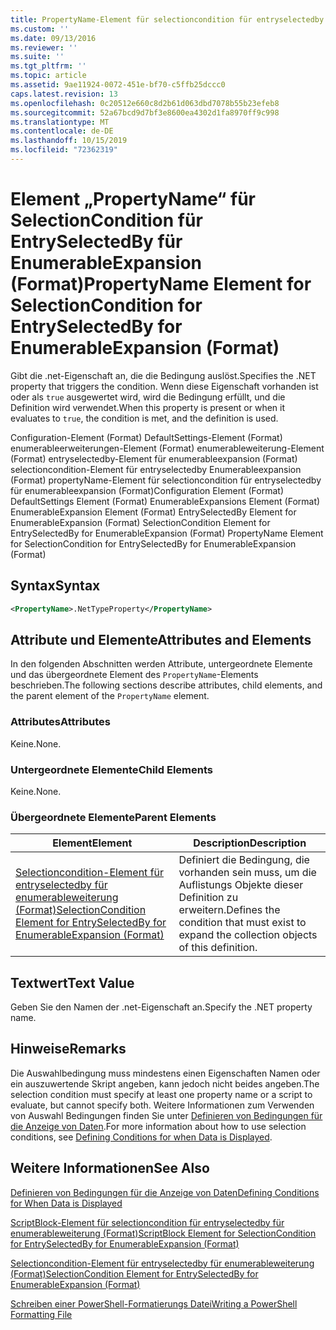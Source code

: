 ```yaml
---
title: PropertyName-Element für selectioncondition für entryselectedby für enumerableweiterung (Format) | Microsoft-Dokumentation
ms.custom: ''
ms.date: 09/13/2016
ms.reviewer: ''
ms.suite: ''
ms.tgt_pltfrm: ''
ms.topic: article
ms.assetid: 9ae11924-0072-451e-bf70-c5ffb25dccc0
caps.latest.revision: 13
ms.openlocfilehash: 0c20512e660c8d2b61d063dbd7078b55b23efeb8
ms.sourcegitcommit: 52a67bcd9d7bf3e8600ea4302d1fa8970ff9c998
ms.translationtype: MT
ms.contentlocale: de-DE
ms.lasthandoff: 10/15/2019
ms.locfileid: "72362319"
---
```

# <a name="propertyname-element-for-selectioncondition-for-entryselectedby-for-enumerableexpansion-format"></a><span data-ttu-id="fe1e1-102">Element „PropertyName“ für SelectionCondition für EntrySelectedBy für EnumerableExpansion (Format)</span><span class="sxs-lookup"><span data-stu-id="fe1e1-102">PropertyName Element for SelectionCondition for EntrySelectedBy for EnumerableExpansion (Format)</span></span>

<span data-ttu-id="fe1e1-103">Gibt die .net-Eigenschaft an, die die Bedingung auslöst.</span><span class="sxs-lookup"><span data-stu-id="fe1e1-103">Specifies the .NET property that triggers the condition.</span></span> <span data-ttu-id="fe1e1-104">Wenn diese Eigenschaft vorhanden ist oder als `true` ausgewertet wird, wird die Bedingung erfüllt, und die Definition wird verwendet.</span><span class="sxs-lookup"><span data-stu-id="fe1e1-104">When this property is present or when it evaluates to `true`, the condition is met, and the definition is used.</span></span>

<span data-ttu-id="fe1e1-105">Configuration-Element (Format) DefaultSettings-Element (Format) enumerableerweiterungen-Element (Format) enumerableweiterung-Element (Format) entryselectedby-Element für enumerableexpansion (Format) selectioncondition-Element für entryselectedby Enumerableexpansion (Format) propertyName-Element für selectioncondition für entryselectedby für enumerableexpansion (Format)</span><span class="sxs-lookup"><span data-stu-id="fe1e1-105">Configuration Element (Format) DefaultSettings Element (Format) EnumerableExpansions Element (Format) EnumerableExpansion Element (Format) EntrySelectedBy Element for EnumerableExpansion (Format) SelectionCondition Element for EntrySelectedBy for EnumerableExpansion (Format) PropertyName Element for SelectionCondition for EntrySelectedBy for EnumerableExpansion (Format)</span></span>

## <a name="syntax"></a><span data-ttu-id="fe1e1-106">Syntax</span><span class="sxs-lookup"><span data-stu-id="fe1e1-106">Syntax</span></span>

```xml
<PropertyName>.NetTypeProperty</PropertyName>
```

## <a name="attributes-and-elements"></a><span data-ttu-id="fe1e1-107">Attribute und Elemente</span><span class="sxs-lookup"><span data-stu-id="fe1e1-107">Attributes and Elements</span></span>

<span data-ttu-id="fe1e1-108">In den folgenden Abschnitten werden Attribute, untergeordnete Elemente und das übergeordnete Element des `PropertyName`-Elements beschrieben.</span><span class="sxs-lookup"><span data-stu-id="fe1e1-108">The following sections describe attributes, child elements, and the parent element of the `PropertyName` element.</span></span>

### <a name="attributes"></a><span data-ttu-id="fe1e1-109">Attributes</span><span class="sxs-lookup"><span data-stu-id="fe1e1-109">Attributes</span></span>

<span data-ttu-id="fe1e1-110">Keine.</span><span class="sxs-lookup"><span data-stu-id="fe1e1-110">None.</span></span>

### <a name="child-elements"></a><span data-ttu-id="fe1e1-111">Untergeordnete Elemente</span><span class="sxs-lookup"><span data-stu-id="fe1e1-111">Child Elements</span></span>

<span data-ttu-id="fe1e1-112">Keine.</span><span class="sxs-lookup"><span data-stu-id="fe1e1-112">None.</span></span>

### <a name="parent-elements"></a><span data-ttu-id="fe1e1-113">Übergeordnete Elemente</span><span class="sxs-lookup"><span data-stu-id="fe1e1-113">Parent Elements</span></span>

|<span data-ttu-id="fe1e1-114">Element</span><span class="sxs-lookup"><span data-stu-id="fe1e1-114">Element</span></span>|<span data-ttu-id="fe1e1-115">Description</span><span class="sxs-lookup"><span data-stu-id="fe1e1-115">Description</span></span>|
|-------------|-----------------|
|[<span data-ttu-id="fe1e1-116">Selectioncondition-Element für entryselectedby für enumerableweiterung (Format)</span><span class="sxs-lookup"><span data-stu-id="fe1e1-116">SelectionCondition Element for EntrySelectedBy for EnumerableExpansion (Format)</span></span>](./selectioncondition-element-for-entryselectedby-for-enumerableexpansion-format.md)|<span data-ttu-id="fe1e1-117">Definiert die Bedingung, die vorhanden sein muss, um die Auflistungs Objekte dieser Definition zu erweitern.</span><span class="sxs-lookup"><span data-stu-id="fe1e1-117">Defines the condition that must exist to expand the collection objects of this definition.</span></span>|

## <a name="text-value"></a><span data-ttu-id="fe1e1-118">Textwert</span><span class="sxs-lookup"><span data-stu-id="fe1e1-118">Text Value</span></span>

<span data-ttu-id="fe1e1-119">Geben Sie den Namen der .net-Eigenschaft an.</span><span class="sxs-lookup"><span data-stu-id="fe1e1-119">Specify the .NET property name.</span></span>

## <a name="remarks"></a><span data-ttu-id="fe1e1-120">Hinweise</span><span class="sxs-lookup"><span data-stu-id="fe1e1-120">Remarks</span></span>

<span data-ttu-id="fe1e1-121">Die Auswahlbedingung muss mindestens einen Eigenschaften Namen oder ein auszuwertende Skript angeben, kann jedoch nicht beides angeben.</span><span class="sxs-lookup"><span data-stu-id="fe1e1-121">The selection condition must specify at least one property name or a script to evaluate, but cannot specify both.</span></span> <span data-ttu-id="fe1e1-122">Weitere Informationen zum Verwenden von Auswahl Bedingungen finden Sie unter [Definieren von Bedingungen für die Anzeige von Daten](./defining-conditions-for-displaying-data.md).</span><span class="sxs-lookup"><span data-stu-id="fe1e1-122">For more information about how to use selection conditions, see [Defining Conditions for when Data is Displayed](./defining-conditions-for-displaying-data.md).</span></span>

## <a name="see-also"></a><span data-ttu-id="fe1e1-123">Weitere Informationen</span><span class="sxs-lookup"><span data-stu-id="fe1e1-123">See Also</span></span>

[<span data-ttu-id="fe1e1-124">Definieren von Bedingungen für die Anzeige von Daten</span><span class="sxs-lookup"><span data-stu-id="fe1e1-124">Defining Conditions for When Data is Displayed</span></span>](./defining-conditions-for-displaying-data.md)

[<span data-ttu-id="fe1e1-125">ScriptBlock-Element für selectioncondition für entryselectedby für enumerableweiterung (Format)</span><span class="sxs-lookup"><span data-stu-id="fe1e1-125">ScriptBlock Element for SelectionCondition for EntrySelectedBy for EnumerableExpansion (Format)</span></span>](./scriptblock-element-for-selectioncondition-for-entryselectedby-for-enumerableexpansion-format.md)

[<span data-ttu-id="fe1e1-126">Selectioncondition-Element für entryselectedby für enumerableweiterung (Format)</span><span class="sxs-lookup"><span data-stu-id="fe1e1-126">SelectionCondition Element for EntrySelectedBy for EnumerableExpansion (Format)</span></span>](./selectioncondition-element-for-entryselectedby-for-enumerableexpansion-format.md)

[<span data-ttu-id="fe1e1-127">Schreiben einer PowerShell-Formatierungs Datei</span><span class="sxs-lookup"><span data-stu-id="fe1e1-127">Writing a PowerShell Formatting File</span></span>](./writing-a-powershell-formatting-file.md)
